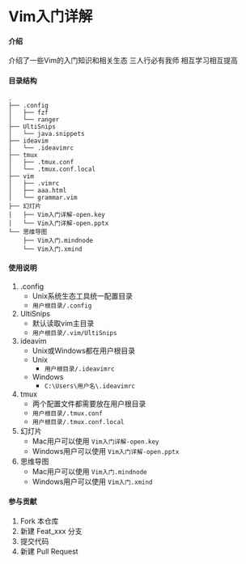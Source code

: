 # Vim入门详解

#### 介绍
介绍了一些Vim的入门知识和相关生态
三人行必有我师
相互学习相互提高

#### 目录结构
```
.
├── .config
│   ├── fzf
│   └── ranger
├── UltiSnips
│   └── java.snippets
├── ideavim
│   └── .ideavimrc
├── tmux
│   ├── .tmux.conf
│   └── .tmux.conf.local
├── vim
│   ├── .vimrc
│   ├── aaa.html
│   └── grammar.vim
├── 幻灯片
│   ├── Vim入门详解-open.key
│   └── Vim入门详解-open.pptx
└── 思维导图
    ├── Vim入门.mindnode
    └── Vim入门.xmind

```

#### 使用说明

1.  .config
    + Unix系统生态工具统一配置目录
    + `用户根目录/.config`
2.  UltiSnips
    + 默认读取vim主目录
    + `用户根目录/.vim/UltiSnips`
3.  ideavim
    + Unix或Windows都在用户根目录
    + Unix
        + `用户根目录/.ideavimrc`
    + Windows
        + `C:\Users\用户名\.ideavimrc`
4.  tmux
    + 两个配置文件都需要放在用户根目录
    + `用户根目录/.tmux.conf`
    + `用户根目录/.tmux.conf.local`
5.  幻灯片
    + Mac用户可以使用 `Vim入门详解-open.key`
    + Windows用户可以使用 `Vim入门详解-open.pptx`
6.  思维导图
    + Mac用户可以使用 `Vim入门.mindnode`
    + Windows用户可以使用 `Vim入门.xmind`

#### 参与贡献

1.  Fork 本仓库
2.  新建 Feat_xxx 分支
3.  提交代码
4.  新建 Pull Request
